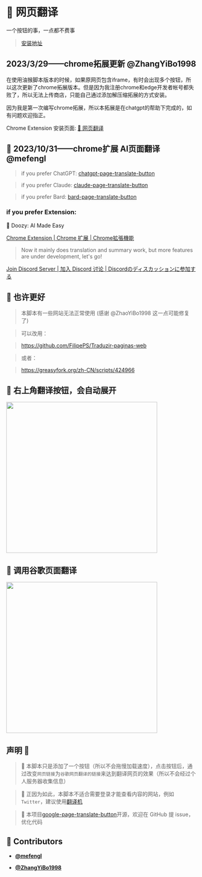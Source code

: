<!-- DO NOT REMOVE - contributor_list:data:start:["mefengl", "ZhangYiBo1998"]:end -->
# 🍓 网页翻译

一个按钮的事，一点都不费事

> [安装地址](https://greasyfork.org/zh-CN/scripts/452478)

## 2023/3/29——chrome拓展更新 @ZhangYiBo1998

在使用油猴脚本版本的时候，如果原网页包含iframe，有时会出现多个按钮，所以这次更新了chrome拓展版本。但是因为我注册chrome和edge开发者帐号都失败了，所以无法上传商店，只能自己通过添加解压缩拓展的方式安装。

因为我是第一次编写chrome拓展，所以本拓展是在chatgpt的帮助下完成的，如有问题欢迎指正。

Chrome Extension 安装页面: [🍓 网页翻译](https://chrome.google.com/webstore/detail/%F0%9F%8D%93-%E7%BD%91%E9%A1%B5%E7%BF%BB%E8%AF%91/kgjflbnfgjejlokhfiobjeaeeiciidic)

## 🍉 2023/10/31——chrome扩展 AI页面翻译 @mefengl

> if you prefer ChatGPT: [chatgpt-page-translate-button](https://greasyfork.org/scripts/464067)

> if you prefer Claude: [claude-page-translate-button](https://greasyfork.org/scripts/471467)

> if you prefer Bard: [bard-page-translate-button](https://greasyfork.org/scripts/471758)

### if you prefer Extension: 

🦜 Doozy: AI Made Easy

[Chrome Extension | Chrome 扩展 | Chrome拡張機能](https://chromewebstore.google.com/detail/doozy-ai-made-easy/okifoaikfmpfcamplcfjkpdnhfodpkil)
> Now it mainly does translation and summary work, but more features are under development, let's go!

[Join Discord Server | 加入 Discord 讨论 | Discordのディスカッションに参加する](https://discord.gg/pwTKpnc2sF)

## 💨 也许更好

> 本脚本有一些网站无法正常使用 (感谢 @ZhaoYiBo1998 这一点可能修复了)

> 可以改用：

> https://github.com/FilipePS/Traduzir-paginas-web

> 或者：

> https://greasyfork.org/zh-CN/scripts/424966

## 🍙 右上角翻译按钮，会自动展开

<img src="https://greasyfork.org/rails/active_storage/blobs/redirect/eyJfcmFpbHMiOnsibWVzc2FnZSI6IkJBaHBBd2hrQVE9PSIsImV4cCI6bnVsbCwicHVyIjoiYmxvYl9pZCJ9fQ==--9dd2802cd93bd5bb7c6f30a4f46625c0e938c918/%E8%84%9A%E6%9C%AC-%E7%BF%BB%E8%AF%91%E5%89%8D.png?locale=zh-CN" width="400"/>

## 🍞 调用谷歌页面翻译

<img src="https://greasyfork.org/rails/active_storage/blobs/redirect/eyJfcmFpbHMiOnsibWVzc2FnZSI6IkJBaHBBd2xrQVE9PSIsImV4cCI6bnVsbCwicHVyIjoiYmxvYl9pZCJ9fQ==--55d4317d55ce80add9678ca08b772a2c9035b75d/%E8%84%9A%E6%9C%AC-%E7%BF%BB%E8%AF%91%E5%90%8E.png?locale=zh-CN" width="400"/>

## 声明 👀

> 🎈 本脚本只是添加了一个按钮（所以不会拖慢加载速度），点击按钮后，通过改变`网页链接`为`谷歌网页翻译的链接`来达到翻译网页的效果（所以不会经过个人服务器收集信息）

> 🥰 正因为如此，本脚本不适合需要登录才能查看内容的网站，例如`Twitter`，建议使用[翻译机](https://greasyfork.org/zh-CN/scripts/378277)

> 📝 本项目[google-page-translate-button](https://github.com/mefengl/google-page-translate-button)开源，欢迎在 GitHub 提 issue，优化代码

<!-- prettier-ignore-start -->
<!-- DO NOT REMOVE - contributor_list:start -->
## 👥 Contributors


- **[@mefengl](https://github.com/mefengl)**

- **[@ZhangYiBo1998](https://github.com/ZhangYiBo1998)**

<!-- DO NOT REMOVE - contributor_list:end -->
<!-- prettier-ignore-end -->
